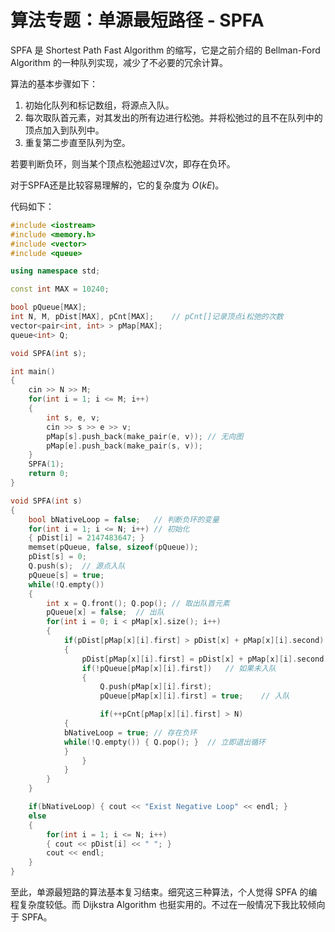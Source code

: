 # 算法专题：单源最短路径 - SPFA


SPFA 是 Shortest Path Fast Algorithm 的缩写，它是之前介绍的 Bellman-Ford Algorithm 的一种队列实现，减少了不必要的冗余计算。

算法的基本步骤如下：

1. 初始化队列和标记数组，将源点入队。
2. 每次取队首元素，对其发出的所有边进行松弛。并将松弛过的且不在队列中的顶点加入到队列中。
3. 重复第二步直至队列为空。

若要判断负环，则当某个顶点松弛超过V次，即存在负环。

对于SPFA还是比较容易理解的，它的复杂度为 $O\left(kE\right)$。

代码如下：

```cpp
#include <iostream>
#include <memory.h>
#include <vector>
#include <queue>

using namespace std;

const int MAX = 10240;

bool pQueue[MAX];
int N, M, pDist[MAX], pCnt[MAX];	// pCnt[]记录顶点i松弛的次数
vector<pair<int, int> > pMap[MAX];
queue<int> Q;

void SPFA(int s);

int main()
{
    cin >> N >> M;
    for(int i = 1; i <= M; i++)
    {
        int s, e, v;
        cin >> s >> e >> v;
        pMap[s].push_back(make_pair(e, v));	// 无向图
        pMap[e].push_back(make_pair(s, v));
    }
    SPFA(1);
    return 0;
}

void SPFA(int s)
{
    bool bNativeLoop = false;	// 判断负环的变量
    for(int i = 1; i <= N; i++)	// 初始化
    { pDist[i] = 2147483647; }
    memset(pQueue, false, sizeof(pQueue));
    pDist[s] = 0;
    Q.push(s);	// 源点入队
    pQueue[s] = true;
    while(!Q.empty())
    {
        int x = Q.front(); Q.pop();	// 取出队首元素
        pQueue[x] = false;	// 出队
        for(int i = 0; i < pMap[x].size(); i++)
        {
            if(pDist[pMap[x][i].first] > pDist[x] + pMap[x][i].second)	// 松弛
            {
                pDist[pMap[x][i].first] = pDist[x] + pMap[x][i].second;
                if(!pQueue[pMap[x][i].first])	// 如果未入队
                {
                    Q.push(pMap[x][i].first);
                    pQueue[pMap[x][i].first] = true;	// 入队

                    if(++pCnt[pMap[x][i].first] > N)
		    {
			bNativeLoop = true;	// 存在负环
			while(!Q.empty()) { Q.pop(); }	// 立即退出循环
		    }
                }
            }
        }
    }

    if(bNativeLoop) { cout << "Exist Negative Loop" << endl; }
    else
    {
    	for(int i = 1; i <= N; i++)
    	{ cout << pDist[i] << " "; }
    	cout << endl;
    }
}
```

至此，单源最短路的算法基本复习结束。细究这三种算法，个人觉得 SPFA 的编程复杂度较低。而 Dijkstra Algorithm 也挺实用的。不过在一般情况下我比较倾向于 SPFA。
